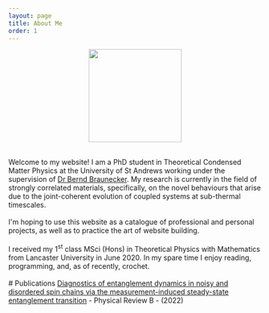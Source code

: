 ```yaml
---
layout: page
title: About Me
order: 1
---
```


<style>
.aligncenter {
    text-align: center;
}
</style>

<p class="aligncenter">
	<img src="{{site.baseurl}}/assets/images/MyMugCircle.png" height="185px" >
</p>
<br>
Welcome to my website! I am a PhD student in Theoretical Condensed Matter Physics at the University of St Andrews working under the 
supervision of <a href="https://www.st-andrews.ac.uk/~bhb/">Dr Bernd Braunecker</a>. My research is currently in the field of strongly correlated materials, specifically, on the novel behaviours that arise due to the joint-coherent evolution of coupled systems at sub-thermal timescales.
<br>
<br>
I'm hoping to use this website as a catalogue of professional and personal projects, as well as to practice the art of website building.
<br>
<br>
I received my 1<sup>st</sup> class MSci (Hons) in Theoretical Physics with Mathematics from Lancaster University in June 2020. In my spare time I enjoy reading, programming, and, as of recently, crochet.
<br>
<br>
# Publications
<a href="https://journals.aps.org/prb/abstract/10.1103/PhysRevB.105.144202">Diagnostics of entanglement dynamics in noisy and disordered spin chains via the measurement-induced steady-state entanglement transition</a> - Physical Review B - (2022)
